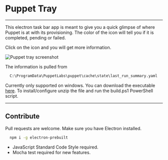 # Puppet Tray
---
This electron task bar app is meant to give you a quick glimpse of where Puppet is at with its provisioning.
The color of the icon will tell you if it is completed, pending or failed.

Click on the icon and you will get more information.

![Puppet tray screenshot](http://res.cloudinary.com/gatec21/image/upload/v1470756092/puppet-tray_jichun.png)

The information is pulled from

```bash
  C:\ProgramData\PuppetLabs\puppet\cache\state\last_run_summary.yaml
```

Currently only supported on windows.
You can download the executable [here](https://github.com/misterGF/puppet-tray/releases).
To install/configure unzip the file and run the build.ps1 PowerShell script.

---

## Contribute
Pull requests are welcome. Make sure you have Electron installed.

```bash
  npm i -g electron-prebuilt
```

- JavaScript Standard Code Style required.
- Mocha test required for new features.
